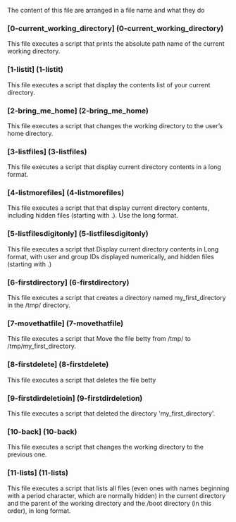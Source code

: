 The content of this file are arranged in a file name and what they do

### [0-current_working_directory] (0-current_working_directory)
This file executes a script that prints the absolute path name of the current working directory.

### [1-listit] (1-listit)
This file executes a script that display the contents list of your current directory.

###  [2-bring_me_home] (2-bring_me_home)
This file executes a script that changes the working directory to the user’s home directory.

### [3-listfiles] (3-listfiles)
This file executes a script that display current directory contents in a long format.

### [4-listmorefiles] (4-listmorefiles)
This file executes a script that that display current directory contents, including hidden files (starting with .). Use the long format.

### [5-listfilesdigitonly] (5-listfilesdigitonly)
This file executes a script that Display current directory contents in Long format, with user and group IDs displayed numerically, and hidden files (starting with .)

### [6-firstdirectory] (6-firstdirectory)
This file executes a script that creates a directory named my_first_directory in the /tmp/ directory.

### [7-movethatfile] (7-movethatfile)
This file executes a script that Move the file betty from /tmp/ to /tmp/my_first_directory.

### [8-firstdelete] (8-firstdelete)
This file executes a script that deletes the file betty

### [9-firstdirdeletioin] (9-firstdirdeletion)
This file executes a script that deleted the directory 'my_first_directory'.

### [10-back] (10-back)
This file executes a script that changes the working directory to the previous one.

### [11-lists] (11-lists)
This file executes a script that  lists all files (even ones with names beginning with a period character, which are normally hidden) in the current directory and the parent of the working directory and the /boot directory (in this order), in long format.
